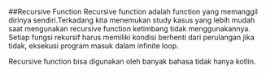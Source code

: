 ##Recursive Function
Recursive function adalah function yang memanggil dirinya sendiri.Terkadang kita menemukan study kasus yang lebih mudah saat mengunakan recursive function ketimbang tidak menggunakannya.
Setiap fungsi rekursif harus memiliki kondisi berhenti dari perulangan jika tidak, eksekusi program masuk dalam infinite loop.

Recursive function bisa digunakan oleh banyak bahasa tidak hanya kotlin.

